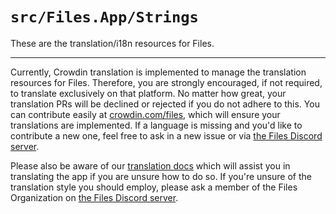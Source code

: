 # `src/Files.App/Strings`

These are the translation/i18n resources for Files.

---

Currently, Crowdin translation is implemented to manage the translation resources for Files. Therefore, you are strongly encouraged, if not required, to translate exclusively on that platform.
No matter how great, your translation PRs will be declined or rejected if you do not adhere to this.
You can contribute easily at [crowdin.com/files](https://crowdin.com/project/files-app), which will ensure your translations are implemented.
If a language is missing and you'd like to contribute a new one, feel free to ask in a new issue or via [the Files Discord server](https://discord.gg/files).

Please also be aware of our [translation docs](https://files.community/docs/contributing/translating) which will assist you in translating the app if you are unsure how to do so. If you're unsure of the translation style you should employ, please ask a member of the Files Organization on [the Files Discord server](https://discord.gg/files).
